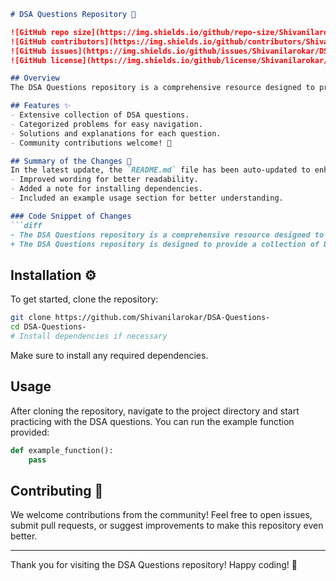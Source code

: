 ```markdown
# DSA Questions Repository 🚀

![GitHub repo size](https://img.shields.io/github/repo-size/Shivanilarokar/DSA-Questions-) 
![GitHub contributors](https://img.shields.io/github/contributors/Shivanilarokar/DSA-Questions-) 
![GitHub issues](https://img.shields.io/github/issues/Shivanilarokar/DSA-Questions-) 
![GitHub license](https://img.shields.io/github/license/Shivanilarokar/DSA-Questions-)

## Overview
The DSA Questions repository is a comprehensive resource designed to provide a collection of Data Structures and Algorithms (DSA) questions to help you enhance your coding skills and prepare for technical interviews.

## Features ✨
- Extensive collection of DSA questions.
- Categorized problems for easy navigation.
- Solutions and explanations for each question.
- Community contributions welcome! 🤝

## Summary of the Changes 📄
In the latest update, the `README.md` file has been auto-updated to enhance clarity and presentation of the repository. Key changes include:
- Improved wording for better readability.
- Added a note for installing dependencies.
- Included an example usage section for better understanding.

### Code Snippet of Changes
```diff
- The DSA Questions repository is a comprehensive resource designed to provide a collection of Data Structures and Algorithms (DSA) questions to help you enhance your coding skills and prepare for technical interviews.
+ The DSA Questions repository is designed to provide a collection of Data Structures and Algorithms (DSA) questions to help you enhance your coding skills and prepare for technical interviews.
```

## Installation ⚙️
To get started, clone the repository:
```bash
git clone https://github.com/Shivanilarokar/DSA-Questions-
cd DSA-Questions-
# Install dependencies if necessary
```
Make sure to install any required dependencies.

## Usage
After cloning the repository, navigate to the project directory and start practicing with the DSA questions. You can run the example function provided:
```python
def example_function():
    pass
```

## Contributing 🤗
We welcome contributions from the community! Feel free to open issues, submit pull requests, or suggest improvements to make this repository even better.

---

Thank you for visiting the DSA Questions repository! Happy coding! 🎉
```